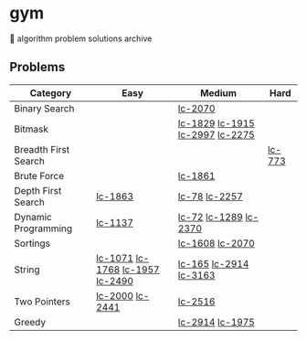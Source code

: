 # gym

🥦 algorithm problem solutions archive

## Problems

| Category | Easy | Medium | Hard  |
| ---- | ---- | ---- | ---- |
| Binary Search ||[lc-2070](https://github.com/jooncco/gym/tree/main/src/leetcode/python/p2070)||
| Bitmask || [lc-1829](https://github.com/jooncco/gym/tree/main/src/leetcode/python/p1829) [lc-1915](https://github.com/jooncco/gym/tree/main/src/leetcode/java/p1915) [lc-2997](https://github.com/jooncco/gym/tree/main/src/leetcode/java/p2997) [lc-2275](https://github.com/jooncco/gym/tree/main/src/leetcode/python/p2275)||
| Breadth First Search |||[lc-773](https://github.com/jooncco/gym/tree/main/src/leetcode/java/p773)|
| Brute Force ||[lc-1861](https://github.com/jooncco/gym/tree/main/src/leetcode/java/p1861)||
| Depth First Search | [lc-1863](https://github.com/jooncco/gym/tree/main/src/leetcode/java/p1863) | [lc-78](https://github.com/jooncco/gym/tree/main/src/leetcode/java/p78) [lc-2257](https://github.com/jooncco/gym/tree/main/src/leetcode/java/p2257)||
| Dynamic Programming | [lc-1137](https://github.com/jooncco/gym/tree/main/src/leetcode/java/p1137) | [lc-72](https://github.com/jooncco/gym/tree/main/src/leetcode/java/p72) [lc-1289](https://github.com/jooncco/gym/tree/main/src/leetcode/java/p1289) [lc-2370](https://github.com/jooncco/gym/tree/main/src/leetcode/java/p2370) ||
| Sortings || [lc-1608](https://github.com/jooncco/gym/tree/main/src/leetcode/java/p1608) [lc-2070](https://github.com/jooncco/gym/tree/main/src/leetcode/python/p2070)||
| String | [lc-1071](https://github.com/jooncco/gym/tree/main/src/leetcode/python/p1071) [lc-1768](https://github.com/jooncco/gym/tree/main/src/leetcode/python/p1768) [lc-1957](https://github.com/jooncco/gym/tree/main/src/leetcode/python/p1957) [lc-2490](https://github.com/jooncco/gym/tree/main/src/leetcode/python/p2490) | [lc-165](https://github.com/jooncco/gym/tree/main/src/leetcode/java/p165) [lc-2914](https://github.com/jooncco/gym/tree/main/src/leetcode/python/p2914) [lc-3163](https://github.com/jooncco/gym/tree/main/src/leetcode/python/p3163) ||
| Two Pointers | [lc-2000](https://github.com/jooncco/gym/tree/main/src/leetcode/java/p2000) [lc-2441](https://github.com/jooncco/gym/tree/main/src/leetcode/java/p2441) | [lc-2516](https://github.com/jooncco/gym/tree/main/src/leetcode/python/p2516) ||
| Greedy ||[lc-2914](https://github.com/jooncco/gym/tree/main/src/leetcode/python/p2914) [lc-1975](https://github.com/jooncco/gym/tree/main/src/leetcode/java/p1975)||